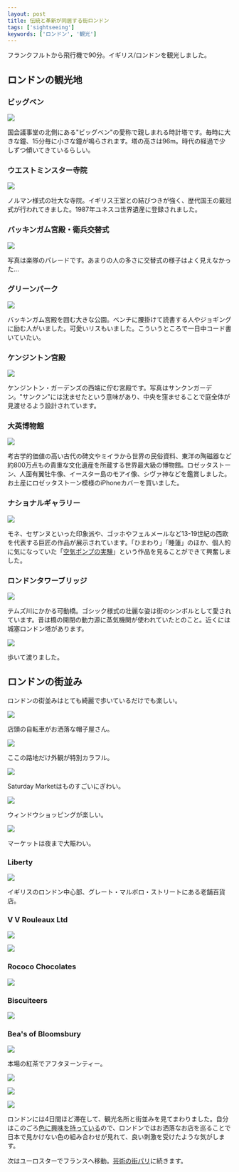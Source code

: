 ```yaml
---
layout: post
title: 伝統と革新が同居する街ロンドン
tags: ['sightseeing']
keywords: ['ロンドン', '観光']
---
```


フランクフルトから飛行機で90分。イギリス/ロンドンを観光しました。

## ロンドンの観光地

### ビッグベン

![ ](/img/blog_london01.jpg)

国会議事堂の北側にある"ビッグベン"の愛称で親しまれる時計塔です。毎時に大きな鐘、15分毎に小さな鐘が鳴らされます。塔の高さは96m。時代の経過で少しずつ傾いてきているらしい。

### ウエストミンスター寺院

![ ](/img/blog_london02.jpg)

ノルマン様式の壮大な寺院。イギリス王室との結びつきが強く、歴代国王の戴冠式が行われてきました。1987年ユネスコ世界遺産に登録されました。

### バッキンガム宮殿・衛兵交替式

![ ](/img/blog_london03.jpg)

写真は楽隊のパレードです。あまりの人の多さに交替式の様子はよく見えなかった...

### グリーンパーク

![ ](/img/blog_london04.jpg)

バッキンガム宮殿を囲む大きな公園。ベンチに腰掛けて読書する人やジョギングに励む人がいました。可愛いリスもいました。こういうところで一日中コード書いていたい。

### ケンジントン宮殿

![ ](/img/blog_london05.jpg)

ケンジントン・ガーデンズの西端に佇む宮殿です。写真はサンクンガーデン。"サンクン"には沈ませたという意味があり、中央を窪ませることで庭全体が見渡せるよう設計されています。

### 大英博物館

![ ](/img/blog_london06.jpg)

考古学的価値の高い古代の碑文やミイラから世界の民俗資料、東洋の陶磁器など約800万点もの貴重な文化遺産を所蔵する世界最大級の博物館。ロゼッタストーン、人面有翼牡牛像、イースター島のモアイ像、シヴァ神などを鑑賞しました。お土産にロゼッタストーン模様のiPhoneカバーを買いました。

### ナショナルギャラリー

![ ](/img/blog_london07.jpg)

モネ、セザンヌといった印象派や、ゴッホやフェルメールなど13-19世紀の西欧を代表する巨匠の作品が展示されています。「ひまわり」「睡蓮」のほか、個人的に気になっていた「[空気ポンプの実験](http://markovlabo.net/?p=2356)」という作品を見ることができて興奮しました。

### ロンドンタワーブリッジ

![ ](/img/blog_london08.jpg)

テムズ川にかかる可動橋。ゴシック様式の壮麗な姿は街のシンボルとして愛されています。昔は橋の開閉の動力源に蒸気機関が使われていたとのこと。近くには城塞ロンドン塔があります。

![ ](/img/blog_london09.jpg)

歩いて渡りました。

## ロンドンの街並み

ロンドンの街並みはとても綺麗で歩いているだけでも楽しい。

![ ](/img/blog_london11.jpg)

店頭の自転車がお洒落な帽子屋さん。

![ ](/img/blog_london12.jpg)

ここの路地だけ外観が特別カラフル。

![ ](/img/blog_london13.jpg)

Saturday Marketはものすごいにぎわい。

![ ](/img/blog_london14.jpg)

ウィンドウショッピングが楽しい。

![ ](/img/blog_london15.jpg)

マーケットは夜まで大賑わい。

### Liberty

![ ](/img/blog_london21.jpg)

イギリスのロンドン中心部、グレート・マルボロ・ストリートにある老舗百貨店。

### V V Rouleaux Ltd

![ ](/img/blog_london22.jpg)

![ ](/img/blog_london22_1.jpg)

### Rococo Chocolates

![ ](/img/blog_london23.jpg)

### Biscuiteers

![ ](/img/blog_london24.jpg)

### Bea's of Bloomsbury

![ ](/img/blog_london25.jpg)

本場の紅茶でアフタヌーンティー。

![ ](/img/blog_london31.jpg)

![ ](/img/blog_london32.jpg)

![ ](/img/blog_london33.jpg)

ロンドンには4日間ほど滞在して、観光名所と街並みを見てまわりました。自分はこのごろ[色に興味を持っている](/jp/posts/Paletta/)ので、ロンドンではお洒落なお店を巡ることで日本で見かけない色の組み合わせが見れて、良い刺激を受けたような気がします。

次はユーロスターでフランスへ移動。[芸術の街パリ](/jp/posts/paris/)に続きます。
